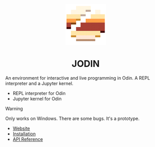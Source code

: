<p align="center">
	<picture>
		<source media="(prefers-color-scheme: light)" srcset="/docs/logo.png">
		<img alt="jodin logo" src="/docs/logo-night.png" width="128px" height="128px">
	</picture>
	<h1 align="center"><b>JODIN</b></h1>
</p>

An environment for interactive and live programming in Odin. A REPL interpreter and a Jupyter kernel.
- REPL interpreter for Odin
- Jupyter kernel for Odin

> [!WARNING]
> Only works on Windows. There are some bugs. It's a prototype.

<!---
<h2 align="center">Showcase</h2>

<img alt="showcase gif" src="/docs/showcase.gif" width="100%">
--->

<!--
<h2 align="center">Features</h2>

- Cells share variables.
- Cells have their own context.
-->

- [Website](https://nik1oo.github.io/jodin/)
- [Installation](https://nik1oo.github.io/jodin/installation/)
- [API Reference](https://nik1oo.github.io/jodin/api_reference/)

<!--

<h2 align="center">Installation</h2>

Requirements:
- Make installed.
- Odin version `>=dev-2025-02, <=dev-2025-06` installed.
- Python version `>=3.12` installed.
- PIP or Poetry installed.

**1.** Clone the repo:

```
git clone https://github.com/nik1oo/jodin.git
```

**2.** Compile the JOdin interpreter and install the `shared:jodin` package:

```
make -C ./src/interpreter/
```

**3.** Install JOdin kernel via PIP or Poetry.

Using PIP:

```
python -m pip install ./src/ipy_kernel
jupyter kernelspec install ./src/ipy_kernel/src/jodin --name=jodin
```

Using Poetry:

```
cd ./src/ipy_kernel/
poetry install --compile
poetry run jupyter kernelspec install ./src/jodin --name=jodin
cd ../..
```

<h2 align="center">Running</h2>

To start with the console front-end:
```
jupyter console --kernel jodin
```

To start with the console front-end using Poetry python:
```
poetry -C=./src/ipy_kernel run jupyter console --kernel jodin
```

To start with the notebook front-end:

```
jupyter notebook
```

To start with the notebook front-end using Poetry python:
```
poetry -C=./src/ipy_kernel run jupyter notebook
```

Once in notebook, to select the JOdin kernel go to `Kernel > Change Kernel...` and select `JODIN`.

To open the demo notebook:

```
jupyter notebook examples/demo.ipynb
```

-->